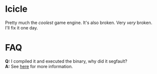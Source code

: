 # Icicle

Pretty much the *coolest* game engine. It's also broken. Very *very* broken.  
I'll fix it one day.

# FAQ

**Q:** I compiled it and executed the binary, why did it segfault?  
**A:** See [here](https://www.opengl.org/) for more information.
